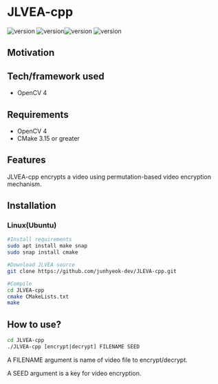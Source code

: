 # JLVEA-cpp

![version](https://img.shields.io/badge/version-0.0-red) ![version](https://img.shields.io/badge/status-dev-red)![version](https://img.shields.io/badge/build-passing-green) ![version](https://img.shields.io/badge/license-MIT-blue)

## Motivation

## Tech/framework used

* OpenCV 4

## Requirements

* OpenCV 4
* CMake 3.15 or greater

## Features

JLVEA-cpp encrypts a video using permutation-based video encryption mechanism.

## Installation

### Linux(Ubuntu)

```bash
#Install requirements
sudo apt install make snap
sudo snap install cmake

#Download JLVEA source
git clone https://github.com/junhyeok-dev/JLEVA-cpp.git

#Compile
cd JLVEA-cpp
cmake CMakeLists.txt
make
```

## How to use?

```bash
cd JLVEA-cpp
./JLVEA-cpp [encrypt|decrypt] FILENAME SEED
```

A FILENAME argument is name of video file to encrypt/decrypt.

A SEED argument is a key for video encryption.